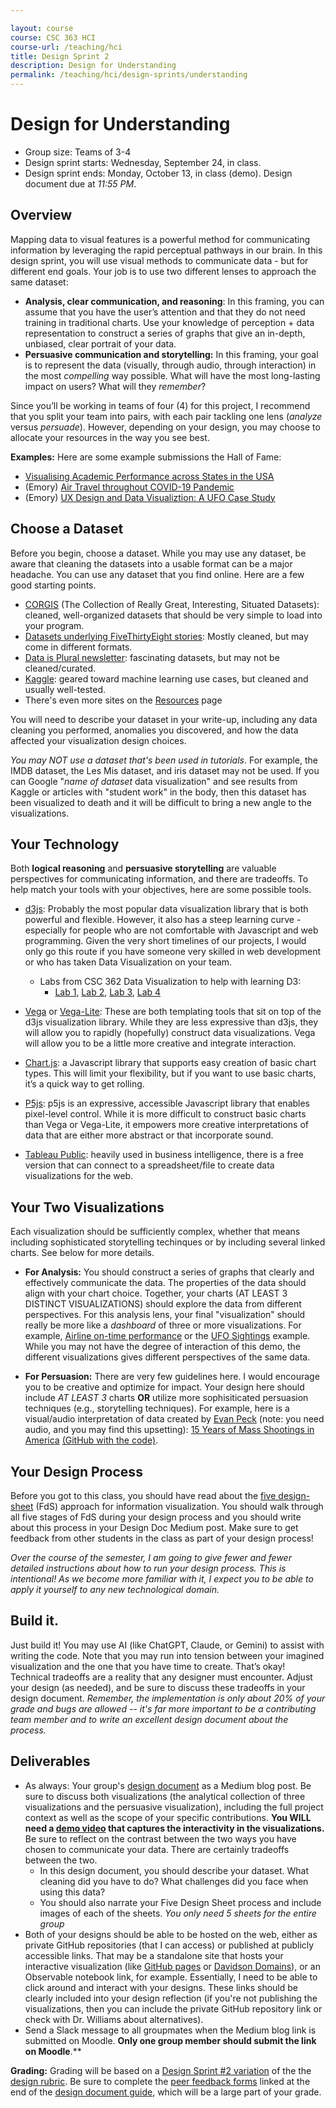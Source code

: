 ```yaml
---

layout: course
course: CSC 363 HCI
course-url: /teaching/hci
title: Design Sprint 2
description: Design for Understanding
permalink: /teaching/hci/design-sprints/understanding
---
```


# Design for Understanding

* Group size: Teams of 3-4
* Design sprint starts: Wednesday, September 24, in class.
* Design sprint ends: Monday, October 13, in class (demo). Design document due at *11:55 PM*. 

## Overview 

Mapping data to visual features is a powerful method for communicating information by leveraging the rapid perceptual pathways in our brain. In this design sprint, you will use visual methods to communicate data - but for different end goals. Your job is to use two different lenses to approach the same dataset:
* **Analysis, clear communication, and reasoning**: In this framing, you can assume that you have the user’s attention and that they do not need training in traditional charts. Use your knowledge of perception + data representation to construct a series of graphs that give an in-depth, unbiased, clear portrait of your data.
* **Persuasive communication and storytelling:** In this framing, your goal is to represent the data (visually, through audio, through interaction) in the most *compelling* way possible. What will have the most long-lasting impact on users? What will they *remember*?

Since you’ll be working in teams of four (4) for this project, I recommend that you split your team into pairs, with each pair tackling one lens (*analyze* versus *persuade*). However, depending on your design, you may choose to allocate your resources in the way you see best.

**Examples:** Here are some example submissions the Hall of Fame:
* [Visualising Academic Performance across States in the USA](https://medium.com/@jekemp_72731/visualising-academic-performance-across-states-in-the-usa-0a1da0a2c2ab)
*  (Emory) [Air Travel throughout COVID-19 Pandemic](https://medium.com/@nssokada/design-for-understanding-401876c07b2d)
* (Emory) [UX Design and Data Visualiztion: A UFO Case Study](https://medium.com/@bookworm7572/ux-design-and-data-visualisation-a-ufo-case-study-5d3d9fcaa531)


## Choose a Dataset

Before you begin, choose a dataset. While you may use any dataset, be aware that cleaning the datasets into a usable format can be a major headache. You can use any dataset that you find online. Here are a few good starting points.
* [CORGIS](https://corgis-edu.github.io/corgis/) (The Collection of Really Great, Interesting, Situated Datasets): cleaned, well-organized datasets that should be very simple to load into your program.
* [Datasets underlying FiveThirtyEight stories](https://github.com/fivethirtyeight/data): Mostly cleaned, but may come in different formats.
* [Data is Plural newsletter](https://docs.google.com/spreadsheets/d/1wZhPLMCHKJvwOkP4juclhjFgqIY8fQFMemwKL2c64vk/edit?gid=0#gid=0): fascinating datasets, but may not be cleaned/curated.
* [Kaggle](https://www.kaggle.com/): geared toward machine learning use cases, but cleaned and usually well-tested. 
* There's even more sites on the [Resources](../resources.md) page

You will need to describe your dataset in your write-up, including any data cleaning you performed, anomalies you discovered, and how the data affected your visualization design choices.

*You may NOT use a dataset that's been used in tutorials*. For example, the IMDB dataset, the Les Mis dataset, and iris dataset may not be used. If you can Google "*name of dataset* data visualization" and see results from Kaggle or articles with "student work" in the body, then this dataset has been visualized to death and it will be difficult to bring a new angle to the visualizations.

## Your Technology

Both **logical reasoning** and **persuasive storytelling** are valuable perspectives for communicating information, and there are tradeoffs. To help match your tools with your objectives, here are some possible tools.

* [d3js](https://d3js.org/): Probably the most popular data visualization library that is both powerful and flexible. However, it also has a steep learning curve - especially for people who are not comfortable with Javascript and web programming. Given the very short timelines of our projects, I would only go this route if you have someone very skilled in web development or who has taken Data Visualization on your team.
    * Labs from CSC 362 Data Visualization to help with learning D3: 
        * [Lab 1](https://docs.google.com/document/d/1ypWcNfwoN3D-5YWMBTEJUH4RmtAI77T54JW4poFa8pg/edit?usp=sharing), [Lab 2](https://docs.google.com/document/d/1y9_b5ST60LEp16HGnZouPXaSucEaOgR7TEjOssTe_GA/edit?usp=sharing), [Lab 3](https://docs.google.com/document/d/1v7c5CHiN7eOs5f-kho7FIhuRS6Vi7f00NPvylK-KM20/edit?usp=sharing), [Lab 4](https://docs.google.com/document/d/16JiwHOUa51tsDi-wZu3YMRkMLqZ0VEWwKhC33tiiLEo/edit?usp=sharing)


* [Vega](https://vega.github.io/vega/) or [Vega-Lite](https://vega.github.io/vega-lite/): These are both templating tools that sit on top of the d3js visualization library. While they are less expressive than d3js, they will allow you to rapidly (hopefully) construct data visualizations. Vega will allow you to be a little more creative and integrate interaction.

* [Chart.js](https://www.chartjs.org/): a Javascript library that supports easy creation of basic chart types. This will limit your flexibility, but if you want to use basic charts, it’s a quick way to get rolling.

* [P5js](https://p5js.org/): p5js is an expressive, accessible Javascript library that enables pixel-level control. While it is more difficult to construct basic charts than Vega or Vega-Lite, it empowers more creative interpretations of data that are either more abstract or that incorporate sound.

* [Tableau Public](https://public.tableau.com/app/discover): heavily used in business intelligence, there is a free version that can connect to a spreadsheet/file to create data visualizations for the web.

## Your Two Visualizations

Each visualization should be sufficiently complex, whether that means including sophisticated storytelling techinques or by including several linked charts. See below for more details. 

* **For Analysis:** You should construct a series of graphs that clearly and effectively communicate the data. The properties of the data should align with your chart choice. Together, your charts (AT LEAST 3 DISTINCT VISUALIZATIONS) should explore the data from different perspectives. For this analysis lens, your final "visualization" should really be more like a *dashboard* of three or more visualizations. For example, [Airline on-time performance](http://square.github.io/crossfilter/) or the [UFO Sightings](https://public.tableau.com/app/profile/amya4869/viz/5-combination/Dashboard1) example. While you may not have the degree of interaction of this demo, the different visualizations gives different perspectives of the same data.

* **For Persuasion:** There are very few guidelines here. I would encourage you to be creative and optimize for impact. Your design here should include *AT LEAST 3* charts **OR** utilize more sophisiticated persuasion techniques (e.g., storytelling techniques). For example, here is a visual/audio interpretation of data created by [Evan Peck](https://evanpeck.github.io/) (note: you need audio, and you may find this upsetting): [15 Years of Mass Shootings in America](/teaching/hci/examples/15-Years-of-Mass-Shootings-in-America/index.html) [(GitHub with the code)](https://github.com/evanpeck/15-Years-of-Mass-Shootings-in-America).

## Your Design Process
Before you got to this class, you should have read about the [five design-sheet](/teaching/hci/papers/RobertsHeadleandRitsos-FiveDesignSheet.pdf) (FdS) approach for information visualization. You should walk through all five stages of FdS during your design process and you should write about this process in your Design Doc Medium post. Make sure to get feedback from other students in the class as part of your design process!

>
*Over the course of the semester, I am going to give fewer and fewer detailed instructions about how to run your design process. This is intentional! As we become more familiar with it, I expect you to be able to apply it yourself to any new technological domain.*
>

## Build it.

Just build it! You may use AI (like ChatGPT, Claude, or Gemini) to assist with writing the code. Note that you may run into tension between your imagined visualization and the one that you have time to create. That’s okay! Technical tradeoffs are a reality that any designer must encounter. Adjust your design (as needed), and be sure to discuss these tradeoffs in your design document. *Remember, the implementation is only about 20% of your grade and bugs are allowed -- it's far more important to be a contributing team member and to write an excellent design document about the process.*

## Deliverables

* As always: Your group's [design document](/teaching/hci/design-doc) as a Medium blog post. Be sure to discuss both visualizations (the analytical collection of three visualizations and the persuasive visualization), including the full project context as well as the scope of your specific contributions. **You WILL need a [demo video](https://kawilliams.github.io/teaching/hci/design-doc#demo-video) that captures the interactivity in the visualizations.** Be sure to reflect on the contrast between the two ways you have chosen to communicate your data. There are certainly tradeoffs between the two.
    * In this design document, you should describe your dataset. What cleaning did you have to do? What challenges did you face when using this data? 
    * You should also narrate your Five Design Sheet process and include images of each of the sheets. *You only need 5 sheets for the entire group*  
* Both of your designs should be able to be hosted on the web, either as private GitHub repositories (that I can access) or published at publicly accessible links. That may be a standalone site that hosts your interactive visualization (like [GitHub pages](https://pages.github.com/) or [Davidson Domains](https://domains.davidson.edu/)), or an Observable notebook link, for example. Essentially, I need to be able to click around and interact with your designs. These links should be clearly included into your design reflection (if you're not publishing the visualizations, then you can include the private GitHub repository link or check with Dr. Williams about alternatives).
* Send a Slack message to all groupmates when the Medium blog link is submitted on Moodle. **Only one group member should submit the link on Moodle**.**

**Grading:** Grading will be based on a [Design Sprint #2 variation](https://docs.google.com/spreadsheets/d/1oNG4RtXmc_FlgsIMNKd4QcpBmHTbgtlcBRg-NrNok6U/edit?usp=sharing) of the the [design rubric](https://docs.google.com/spreadsheets/d/1aI9LcmVZmh_977G__U4Guz_rPRCwWZs26J_yHXbhSyY/edit?usp=sharing). Be sure to complete the [peer feedback forms](https://forms.gle/GFQhygcpcVjDVhzy7) linked
at the end of the [design document guide](/teaching/hci/design-doc), which will be a large part of your grade. 

<!-- ## Some Tech Tips

# Tips for Vega-Lite

Here's some guidance if this is your first time using Vega.
1. Open up Vega-Lite’s [online editor](https://vega.github.io/editor/#/custom/vega-lite) to work out of. It may load initially with an error -- that's ok. Move to step 2. 
2. Look through the charts and graphs we’re given (found in the **Examples** menu) to see the different possibilities for visualizing data with **Vega-Lite**.
3. In a new window, go through their first two [tutorials](https://vega.github.io/vega-lite/tutorials/getting_started.html) titled “The Data” and “Encoding Data with Marks”. Code along with the tutorial in order to get a better feel for the library. Some helpful tips:
    * The entire code should be wrapped in `{}`.
    * Almost every value you enter must be wrapped in `""`– excludes punctuation and numerical values in the `data: values` field.
    * The `encoding` field is where you’ll enter the bulk of the information about your dataset. Most importantly the x- and y-axis data go here. Learn about the different data types [here](https://vega.github.io/vega-lite/docs/encoding.html#data-type).
    * Create a legend using this [documentation](https://vega.github.io/vega-lite/docs/legend.html).
4. When you’re done going through the tutorial, use the data found in this [csv file](https://github.com/plotly/datasets/blob/master/2014_apple_stock.csv) to create a chart or graph.
    * To use data from an online link, replace `"data": { "values": [..] }`, with
`"data": { "url": "URL", "format": {"type": "TYPE"} }`, where `TYPE` is the type of file used (csv in our case).
When you’re entering the x- and y-axis “fields”, instead of typing a and b you’ll type in the names of the columns you’d like to display the data for. In this example there are only two columns so your x-field would be “AAPL_x” and your y-field would be “AAPL_y”.
5. Once you finish playing around with your chart or feel like you understand how the code works, move on to the next task. -->